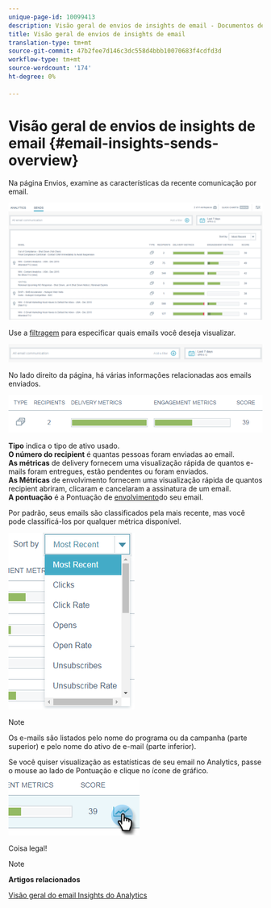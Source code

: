 ```yaml
---
unique-page-id: 10099413
description: Visão geral de envios de insights de email - Documentos de marketing - Documentação do produto
title: Visão geral de envios de insights de email
translation-type: tm+mt
source-git-commit: 47b2fee7d146c3dc558d4bbb10070683f4cdfd3d
workflow-type: tm+mt
source-wordcount: '174'
ht-degree: 0%

---
```



# Visão geral de envios de insights de email {#email-insights-sends-overview}

Na página Envios, examine as características da recente comunicação por email.

![](assets/one.png)

Use a [filtragem](filtering-in-email-insights.md) para especificar quais emails você deseja visualizar.

![](assets/filtering.png)

No lado direito da página, há várias informações relacionadas aos emails enviados.

![](assets/two-1.png)

**Tipo** indica o tipo de ativo usado.\
**O número do recipient** é quantas pessoas foram enviadas ao email.\
**As métricas** de delivery fornecem uma visualização rápida de quantos e-mails foram entregues, estão pendentes ou foram enviados.\
**As Métricas** de envolvimento fornecem uma visualização rápida de quantos recipient abriram, clicaram e cancelaram a assinatura de um email.\
**A pontuação** é a Pontuação de [envolvimento](../../../product-docs/email-marketing/drip-nurturing/reports-and-notifications/understanding-the-engagement-score.md)do seu email.

Por padrão, seus emails são classificados pela mais recente, mas você pode classificá-los por qualquer métrica disponível.

![](assets/three-1.png)

>[!NOTE]
>
>Os e-mails são listados pelo nome do programa ou da campanha (parte superior) e pelo nome do ativo de e-mail (parte inferior).

Se você quiser visualização as estatísticas de seu email no Analytics, passe o mouse ao lado de Pontuação e clique no ícone de gráfico.   ![](assets/five.png)

Coisa legal!

>[!NOTE]
>
>**Artigos relacionados**
>
>[Visão geral do email Insights do Analytics](email-insights-analytics-overview.md)

